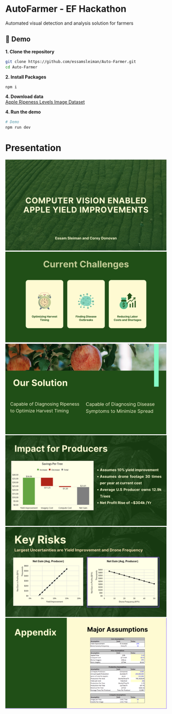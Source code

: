 # AutoFarmer - EF Hackathon

Automated visual detection and analysis solution for farmers 



## :rocket: Demo
**1. Clone the repository** <br>
```bash
git clone https://github.com/essamsleiman/Auto-Farmer.git
cd Auto-Farmer
```

**2. Install Packages** <br>
```bash
npm i
```


**4. Download data** <br>
[Apple Ripeness Levels Image Dataset](https://www.kaggle.com/datasets/davidhilton/apple-ripeness-levels-image-dataset?resource=download)

**4. Run the demo** <br>

```bash
# Demo
npm run dev

```

# Presentation
![My Image](images/img1.png)
![My Image](images/img2.png)
![My Image](images/img3.png)
![My Image](images/img4.png)
![My Image](images/img5.png)
![My Image](images/img6.png)
